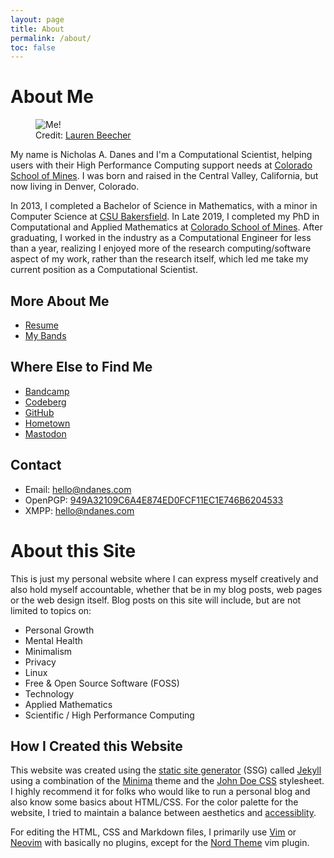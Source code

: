 ```yaml
---
layout: page
title: About
permalink: /about/
toc: false
---
```

# About Me

<figure class="circle">
 <img class="av" src="/images/me.png" alt="Me!">
 <figcaption>Credit: <a href="https://laurenbeecher.com">Lauren Beecher</a></figcaption>
</figure>

My name is Nicholas A. Danes and I'm a Computational Scientist, helping users with their High Performance Computing support needs at [Colorado School of Mines](https://ciarc.mines.edu). I was born and raised in the Central Valley, California, but now living in Denver, Colorado.

In 2013, I completed a Bachelor of Science in Mathematics, with a minor in Computer Science at [CSU Bakersfield](https://csub.edu). In Late 2019, I completed my PhD in Computational and Applied Mathematics at [Colorado School of Mines](https://ams.mines.edu). After graduating, I worked in the industry as a Computational Engineer for less than a year, realizing I enjoyed more of the research computing/software aspect of my work, rather than the research itself, which led me take my current position as a Computational Scientist.

## More About Me

* [Resume](/resume)
* [My Bands](/bands)

## Where Else to Find Me

* [Bandcamp](https://bandcamp.com/ndanes)
* [Codeberg](https://codeberg.org/ndanes)
* [GitHub](https://github.com/nicholasdanes)
* <a rel="me" href="https://smallcamp.art/@ndanes">Hometown</a>
* <a rel="me" href="https://fosstodon.org/@ndanes">Mastodon</a>


## Contact
* Email: [hello@ndanes.com](mailto:hello@ndanes.com)
* OpenPGP: [949A32109C6A4E874ED0FCF11EC1E746B6204533](/public_key.txt)
* XMPP: [hello@ndanes.com](xmpp:hello@ndanes.com) 

# About this Site

This is just my personal website where I can express myself creatively and also hold myself accountable, whether that be in my blog posts, web pages or the web design itself. Blog posts on this site will include, but are not limited to topics on:

* Personal Growth 
* Mental Health
* Minimalism 
* Privacy
* Linux
* Free & Open Source Software (FOSS)
* Technology
* Applied Mathematics
* Scientific / High Performance Computing

## How I Created this Website

This website was created using the [static site generator](https://www.netlify.com/blog/2020/04/14/what-is-a-static-site-generator-and-3-ways-to-find-the-best-one/)  (SSG) called [Jekyll](https://jekyllrb.com/) using a combination of the [Minima](https://github.com/jekyll/minima) theme and the [John Doe CSS](https://john-doe.neocities.org/) stylesheet. I highly recommend it for folks who would like to run a personal blog and also know some basics about HTML/CSS. For the color palette for the website, I tried to maintain a balance between aesthetics and [accessiblity](https://material.io/design/usability/accessibility.html).

For editing the HTML, CSS and Markdown files, I primarily use [Vim](https://www.vim.org/) or [Neovim](https://neovim.io) with basically no plugins, except for the [Nord Theme](https://github.com/arcticicestudio/nord-vim) vim plugin. 



